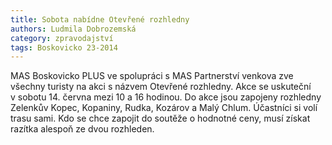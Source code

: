 ```yaml
---
title: Sobota nabídne Otevřené rozhledny
authors: Ludmila Dobrozemská
category: zpravodajství
tags: Boskovicko 23-2014 
---
```


MAS Boskovicko PLUS ve spolupráci s MAS Partnerství venkova zve všechny turisty na akci s názvem Otevřené rozhledny. Akce se uskuteční v sobotu 14. června mezi 10 a 16 hodinou. Do akce jsou zapojeny rozhledny Zelenkův Kopec, Kopaniny, Rudka, Kozárov a Malý Chlum. Účastníci si volí trasu sami. Kdo se chce zapojit do soutěže o hodnotné ceny, musí získat razítka alespoň ze dvou rozhleden.